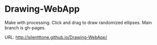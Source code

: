 # Drawing-WebApp

Make with processing. Click and drag to draw randomized ellipses. 
Main branch is gh-pages. 


URL: http://silentttone.github.io/Drawing-WebApp/
